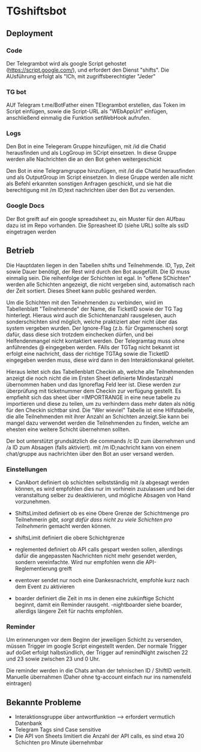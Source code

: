 # TGshiftsbot

## Deployment
### Code
Der Telegrambot wird als google Script gehostet (https://script.google.com/), und erfordert den Dienst "shifts". Die AUsführung erfolgt als "ICh, mit zugriffsberechtigter "Jeder"
### TG bot
AUf Telegram t.me/BotFather einen TElegrambot erstellen, das Token im Script einfügen, sowie die Script-URL als "WEbAppUrl" einfügen, anschließend einmalig die Funktion setWebHook aufrufen.
### Logs
Den Bot in eine Telegeram Gruppe hinzufügen, mit /id die Chatid herausfinden und als LogGroup im SCript einsetzen. In diese Gruppe werden alle Nachrichten die an den Bot gehen weitergeschickt

Den Bot in eine Telegramgruppe hinzufügen, mit /id die Chatid herausfinden und als OutputGroup im Script einsetzen. In diese Gruppe werden alle nicht als Befehl erkannten sonstigen Anfragen geschickt, und sie hat die berechtigung mit /m ID;text nachrichten über den Bot zu versenden.

### Google Docs

Der Bot greift auf ein google spreadsheet zu, ein Muster für den AUfbau dazu ist im Repo vorhanden. Die Spreasheet ID (siehe URL) sollte als ssID eingetragen werden



## Betrieb
Die Hauptdaten liegen in den Tabellen shifts und Teilnehmende. ID, Typ, Zeit sowie Dauer benötigt, der Rest wird durch den Bot ausgefüllt. Die ID muss einmalig sein. Die reihenfolge der Schichten ist egal. In "offene SChichten" werden alle Schichten angezeigt, die nicht vergeben sind, automatisch nach der Zeit sortiert. Dieses Sheet kann public geshared werden.

Um die Schichten mit den Teinehmenden zu verbinden, wird im Tabellenblatt "Teilnehmende" der Name, die TicketID sowie der TG Tag hinterlegt. Hieraus wird auch die Schichtenanzahl rausgelesen, auch sonderschichten sind möglich, welche praktiziert aber nicht über das system vergeben wurden. Der Ignore-Flag (z.b. für Orgamenschen) sorgt dafür, dass diese sich trotzdem einchecken dürfen, und bei Helfendenmangel nicht kontaktiert werden. 
Der Telegramtag muss ohne anführendes @ eingegeben werden. FAlls der TGTag nicht bekannt ist erfolgt eine nachricht, dass der richtige TGTAg sowie die TicketID eingegeben werden muss, diese wird dann in den Interaktionskanal geleitet.

Hieraus leitet sich das Tabellenblatt Checkin ab, welche alle Teilnehmenden anzeigt die noch nicht die im Ersten Sheet definierte Mindestanzahl übernommen haben und das Ignoreflag Feld leer ist. Diese werden zur überprüfung mit ticketnummer dem Checkin zur verfügung gestellt. Es empfiehlt sich das sheet über =IMPORTRANGE in eine neue tabelle zu importieren und diese zu teilen, um zu verhindern dass mehr daten als nötig für den Checkin sichtbar sind.
Die "Wer wieviel" Tabelle ist eine Hilfstabelle, die alle Teilnehmenden mit ihrer Anzahl an Schichten anzeigt.Sie kann bei mangel dazu verwendet werden die Teilnehmenden zu finden, welche am ehesten eine weitere Schicht übernehmen sollten.

Der bot unterstützt grundsätzlich die commands /c ID zum übernehmen und /a ID zum Absagen (falls aktiviert). mit /m ID;nachricht kann von einem chat/gruppe aus nachrichten über den Bot an user versand werden.
### Einstellungen
- CanAbort definiert ob schichten selbstständig mit /a abgesagt werden können, es wird empfohlen dies nur im vorhinein zuzulassen und bei der veranstaltung selber zu deaktivieren, und mögliche Absagen von Hand vorzunehmen.

- ShiftsLimited definiert ob es eine Obere Grenze der Schichtmenge pro Teilnehmer*in gibt, sorgt dafür dass nicht zu viele Schichten pro Teilnehmer*in gemacht werden können.
- shiftsLimit definiert die obere Schichtgrenze
- reglemented definiert ob API calls gespart werden sollen, allerdings dafür die angepassten Nachrichten nicht mehr gesendet werden, sondern vereinfachte. Wird nur empfohlen wenn die API-Reglementierung greift
- eventover sendet nur noch eine Dankesnachricht, empfohle kurz nach dem Event zu aktivieren
- boarder definiert die Zeit in ms in denen eine zukünftige Schicht beginnt, damit ein Reminder rausgeht. 
-nightboarder siehe boarder, allerdigs längere Zeit für nachts empfohlen.

### Reminder
Um erinnerungen vor dem Beginn der jeweiligen Schicht zu versenden, müssen Trigger im google Script eingestellt werden.
Der normale Trigger auf doGet erfolgt halbstündlich, der Trigger auf remindNight zwischen 22 und 23 sowie zwischen 23 und 0 Uhr.

Die reminder werden in die Chats anhan der tehnischen ID / ShiftID verteilt. Manuelle übernahmen (Daher ohne tg-account einfach nur ins namensfeld eintragen)

## Bekannte Probleme
- Interaktionsgruppe über antwortfunktion --> erfordert vermutlich Datenbank
- Telegram Tags sind Case sensitive
- Die API von Sheets limitiert die Anzahl der API calls, es sind etwa 20 Schichten pro Minute übernehmbar
